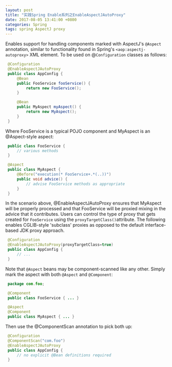 ```yaml
---
layout: post
title: "实践Spring Enable系列之EnableAspectJAutoProxy"
date: 2017-08-05 13:41:00 +0800
categories: Spring
tags: spring AspectJ proxy
---
```


Enables support for handling components marked with AspectJ's `@Aspect` annotation, similar to functionality found in Spring's `<aop:aspectj-autoproxy>` XML element. To be used on @`Configuration` classes as follows:

```java
 @Configuration
 @EnableAspectJAutoProxy
 public class AppConfig {
     @Bean
     public FooService fooService() {
         return new FooService();
     }

     @Bean
     public MyAspect myAspect() {
         return new MyAspect();
     }
 }
```

Where FooService is a typical POJO component and MyAspect is an @Aspect-style aspect:

```java
 public class FooService {
     // various methods
 }
```

```java
 @Aspect
 public class MyAspect {
     @Before("execution(* FooService+.*(..))")
     public void advice() {
         // advise FooService methods as appropriate
     }
 }
```

In the scenario above, @EnableAspectJAutoProxy ensures that MyAspect will be properly processed and that FooService will be proxied mixing in the advice that it contributes. Users can control the type of proxy that gets created for `FooService` using the `proxyTargetClass()`attribute. The following enables CGLIB-style 'subclass' proxies as opposed to the default interface-based JDK proxy approach.

```java
 @Configuration
 @EnableAspectJAutoProxy(proxyTargetClass=true)
 public class AppConfig {
     // ...
 }
```

Note that `@Aspect` beans may be component-scanned like any other. Simply mark the aspect with both `@Aspect` and `@Component`:

```java
 package com.foo;

 @Component
 public class FooService { ... }

 @Aspect
 @Component
 public class MyAspect { ... }
```

Then use the @ComponentScan annotation to pick both up:

```java
 @Configuration
 @ComponentScan("com.foo")
 @EnableAspectJAutoProxy
 public class AppConfig {
     // no explicit @Bean definitions required
 }
```
